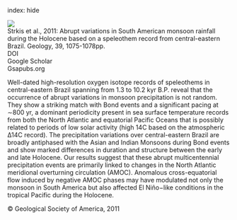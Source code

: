 index: hide

<div class="Citation">
    <div class="Citation-thumb CitationThumb-linked"  data-href="https://doi.org/10.1130/g32098.1">
      <img src="https://static.claimspace.cloud/climate-study-static/refs/thumbs/5/Strkis_et_al_2011-thumb.png" />
    </div>

  <div class="Citation-body">
    <div class="Citation-text">Strkis et al., 2011: Abrupt variations in South American monsoon rainfall during the Holocene based on a speleothem record from central-eastern Brazil. <span class="Article-journal">Geology, </span><span class="Article-volume">39, </span>1075-1078pp.</div>
    <div class="Citation-links">
      <div class="CitationLink" data-href="https://doi.org/10.1130/g32098.1">
        <div class="CitationLink-icon CitationLink-Doi"></div>
        <div class="CitationLink-text">DOI</div>
      </div>
      <div class="CitationLink" data-href="https://scholar.google.com/scholar?q=10.1130/g32098.1">
        <div class="CitationLink-icon CitationLink-Scholar"></div>
        <div class="CitationLink-text">Google Scholar</div>
      </div>
      <div class="CitationLink" data-href="http://geology.gsapubs.org/content/early/2011/10/04/G32098.1.abstract">
        <div class="CitationLink-icon CitationLink-Publisher"></div>
        <div class="CitationLink-text">Gsapubs.org</div>
      </div>
    </div>
  </div>
</div>

Well-dated high-resolution oxygen isotope records of speleothems in central-eastern Brazil spanning from 1.3 to 10.2 kyr B.P. reveal that the occurrence of abrupt variations in monsoon precipitation is not random. They show a striking match with Bond events and a significant pacing at ∼800 yr, a dominant periodicity present in sea surface temperature records from both the North Atlantic and equatorial Pacific Oceans that is possibly related to periods of low solar activity (high 14C based on the atmospheric Δ14C record). The precipitation variations over central-eastern Brazil are broadly antiphased with the Asian and Indian Monsoons during Bond events and show marked differences in duration and structure between the early and late Holocene. Our results suggest that these abrupt multicentennial precipitation events are primarily linked to changes in the North Atlantic meridional overturning circulation (AMOC). Anomalous cross-equatorial flow induced by negative AMOC phases may have modulated not only the monsoon in South America but also affected El Niño−like conditions in the tropical Pacific during the Holocene.

<div class="Citation-copy">
&copy; Geological Society of America, 2011
</div>
